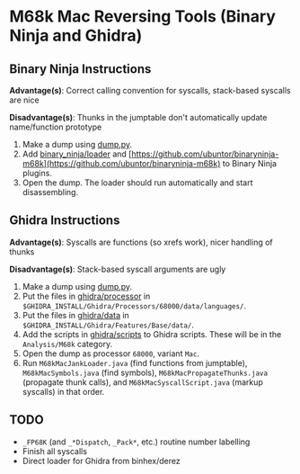 # M68k Mac Reversing Tools (Binary Ninja and Ghidra)

## Binary Ninja Instructions

**Advantage(s)**: Correct calling convention for syscalls, stack-based syscalls are nice

**Disadvantage(s)**: Thunks in the jumptable don't automatically update name/function prototype

1. Make a dump using [dump.py](dump.py).
2. Add [binary_ninja/loader](binary_ninja/loader) and [https://github.com/ubuntor/binaryninja-m68k](https://github.com/ubuntor/binaryninja-m68k) to Binary Ninja plugins.
3. Open the dump. The loader should run automatically and start disassembling.

## Ghidra Instructions

**Advantage(s)**: Syscalls are functions (so xrefs work), nicer handling of thunks

**Disadvantage(s)**: Stack-based syscall arguments are ugly

1. Make a dump using [dump.py](dump.py).
2. Put the files in [ghidra/processor](ghidra/processor) in `$GHIDRA_INSTALL/Ghidra/Processors/68000/data/languages/`.
3. Put the files in [ghidra/data](ghidra/data) in `$GHIDRA_INSTALL/Ghidra/Features/Base/data/`.
4. Add the scripts in [ghidra/scripts](ghidra/scripts) to Ghidra scripts. These will be in the `Analysis/M68k` category.
5. Open the dump as processor `68000`, variant `Mac`.
6. Run `M68kMacJankLoader.java` (find functions from jumptable), `M68kMacSymbols.java` (find symbols), `M68kMacPropagateThunks.java` (propagate thunk calls), and `M68kMacSyscallScript.java` (markup syscalls) in that order.

## TODO
* `_FP68K` (and `_*Dispatch`, `_Pack*`, etc.) routine number labelling
* Finish all syscalls
* Direct loader for Ghidra from binhex/derez
